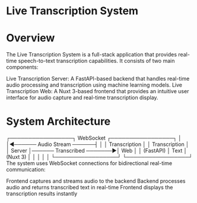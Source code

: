 # Live Transcription System

# Overview

The Live Transcription System is a full-stack application that provides real-time speech-to-text transcription capabilities. It consists of two main components:

Live Transcription Server: A FastAPI-based backend that handles real-time audio processing and transcription using machine learning models.
Live Transcription Web: A Nuxt 3-based frontend that provides an intuitive user interface for audio capture and real-time transcription display.
# System Architecture

┌─────────────────┐         WebSocket         ┌─────────────────┐
│                 │◄────── Audio Stream ──────┤                 │
│  Transcription  │                          │  Transcription   │
│     Server      │────── Transcribed ───────►│      Web        │
│    (FastAPI)    │         Text             │    (Nuxt 3)     │
│                 │                          │                 │
└─────────────────┘                          └─────────────────┘
The system uses WebSocket connections for bidirectional real-time communication:

Frontend captures and streams audio to the backend
Backend processes audio and returns transcribed text in real-time
Frontend displays the transcription results instantly